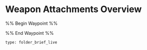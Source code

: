 # Weapon Attachments Overview

%% Begin Waypoint %%


%% End Waypoint %%

 
```ccard
type: folder_brief_live
```
 
